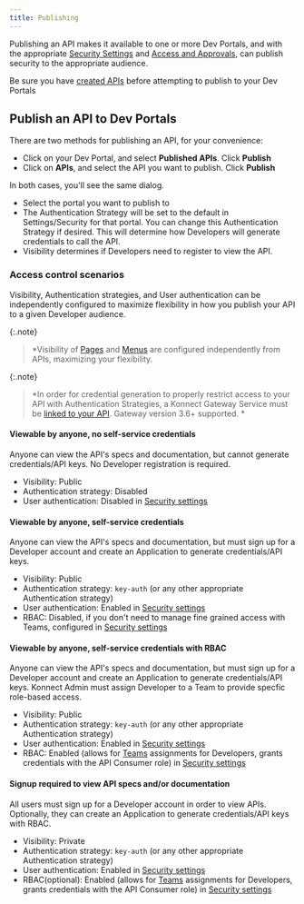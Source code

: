 ```yaml
---
title: Publishing
---
```


Publishing an API makes it available to one or more Dev Portals, and with the appropriate [Security Settings](settings/security) and [Access and Approvals](../access-and-approvals/), can publish security to the appropriate audience.

Be sure you have [created APIs](../apis) before attempting to publish to your Dev Portals

## Publish an API to Dev Portals

There are two methods for publishing an API, for your convenience:
* Click on your Dev Portal, and select **Published APIs**. Click **Publish**
* Click on **APIs**, and select the API you want to publish. Click **Publish**

In both cases, you'll see the same dialog. 
* Select the portal you want to publish to
* The Authentication Strategy will be set to the default in Settings/Security for that portal. You can change this Authentication Strategy if desired. This will determine how Developers will generate credentials to call the API.
* Visibility determines if Developers need to register to view the API. 

### Access control scenarios

Visibility, Authentication strategies, and User authentication can be independently configured to maximize flexibility in how you publish your API to a given Developer audience.

{:.note}
> *Visibility of [Pages](customization/custom-pages) and [Menus](customization/customization.md) are configured independently from APIs, maximizing your flexibility.

{:.note}
> *In order for credential generation to properly restrict access to your API with Authentication Strategies, a Konnect Gateway Service must be [linked to your API](../apis/gateway-service-link). Gateway version 3.6+ supported. * 

#### Viewable by anyone, no self-service credentials
Anyone can view the API's specs and documentation, but cannot generate credentials/API keys. No Developer registration is required.
  * Visibility: Public
  * Authentication strategy: Disabled
  * User authentication: Disabled in [Security settings](settings/security)

#### Viewable by anyone, self-service credentials
Anyone can view the API's specs and documentation, but must sign up for a Developer account and create an Application to generate credentials/API keys.
  * Visibility: Public
  * Authentication strategy: `key-auth` (or any other appropriate Authentication strategy)
  * User authentication: Enabled in [Security settings](settings/security)
  * RBAC: Disabled, if you don't need to manage fine grained access with Teams, configured in [Security settings](settings/security)

#### Viewable by anyone, self-service credentials with RBAC
Anyone can view the API's specs and documentation, but must sign up for a Developer account and create an Application to generate credentials/API keys. Konnect Admin must assign Developer to a Team to provide specfic role-based access.
  * Visibility: Public
  * Authentication strategy: `key-auth` (or any other appropriate Authentication strategy)
  * User authentication: Enabled in [Security settings](settings/security)
  * RBAC: Enabled (allows for [Teams](../access-and-approvals/teams) assignments for Developers, grants credentials with the API Consumer role)  in [Security settings](settings/security)

#### Signup required to view API specs and/or documentation
All users must sign up for a Developer account in order to view APIs. Optionally, they can create an Application to generate credentials/API keys with RBAC.
  * Visibility: Private
  * Authentication strategy: `key-auth` (or any other appropriate Authentication strategy)
  * User authentication: Enabled in [Security settings](settings/security)
  * RBAC(optional): Enabled (allows for [Teams](../access-and-approvals/teams) assignments for Developers, grants credentials with the API Consumer role)  in [Security settings](settings/security)
